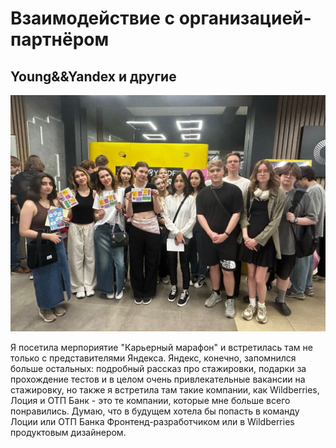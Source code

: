 # Взаимодействие с организацией-партнёром

## Young&&Yandex и другие

![Y&&Y](/docs/screens/Y&&Y.jpg)

Я посетила мерпориятие "Карьерный марафон" и встретилась там не только с представителями Яндекса. Яндекс, конечно, запомнился больше остальных: подробный рассказ про стажировки, подарки за прохождение тестов и в целом очень привлекательные вакансии на стажировку, но также я встретила там такие компании, как Wildberries, Лоция и ОТП Банк - это те компании, которые мне больше всего понравились. Думаю, что в будущем хотела бы попасть в команду Лоции или ОТП Банка Фронтенд-разработчиком или в Wildberries продуктовым дизайнером.
